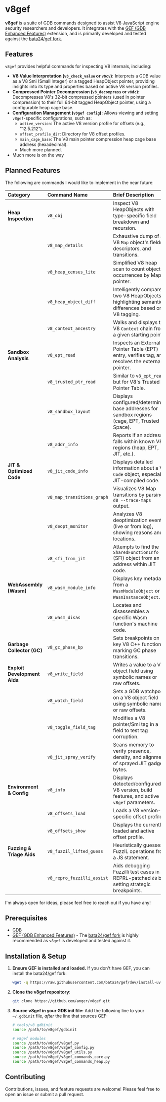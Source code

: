 # v8gef

**v8gef** is a suite of GDB commands designed to assist V8 JavaScript engine security researchers and developers. It integrates with the [GEF (GDB Enhanced Features)](https://github.com/hugsy/gef) extension, and is primarily developed and tested against the [bata24/gef fork](https://github.com/bata24/gef).

## Features

`v8gef` provides helpful commands for inspecting V8 internals, including:

*   **V8 Value Interpretation (`v8_check_value` or `v8cv`):** Interprets a GDB value as a V8 Smi (Small Integer) or a tagged HeapObject pointer, providing insights into its type and properties based on active V8 version profiles.
*   **Compressed Pointer Decompression (`v8_decompress` or `v8dc`):** Decompresses V8's 32-bit compressed pointers (used in pointer compression) to their full 64-bit tagged HeapObject pointer, using a configurable heap cage base.
*   **Configuration Management (`v8gef config`):** Allows viewing and setting `v8gef`-specific configurations, such as:
    *   `active_version`: The active V8 version profile for offsets (e.g., "12.5.212").
    *   `offset_profile_dir`: Directory for V8 offset profiles.
    *   `main_cage_base`: The V8 main pointer compression heap cage base address (hexadecimal).
    * Much more planned.
* Much more is on the way

## Planned Features

The following are commands I would like to implement in the near future:

| Category                      | Command Name                     | Brief Description                                                                                                |
| :---------------------------- | :------------------------------- | :--------------------------------------------------------------------------------------------------------------- |
| **Heap Inspection**         | `v8_obj`                         | Inspect V8 HeapObjects with type-specific field breakdown and recursion.                     |
|                               | `v8_map_details`                 | Exhaustive dump of a V8 `Map` object's fields, descriptors, and transitions.                                   |
|                               | `v8_heap_census_lite`            | Simplified V8 heap scan to count object occurrences by Map pointer.                                              |
|                               | `v8_heap_object_diff`            | Intelligently compares two V8 HeapObjects, highlighting semantic differences based on V8 tagging.              |
|                               | `v8_context_ancestry`            | Walks and displays the V8 `Context` chain from a given starting point.                                         |
| **Sandbox Analysis**          | `v8_ept_read`                    | Inspects an External Pointer Table (EPT) entry, verifies tag, and resolves the external pointer.                 |
|                               | `v8_trusted_ptr_read`            | Similar to `v8_ept_read` but for V8's Trusted Pointer Table.                                                   |
|                               | `v8_sandbox_layout`              | Displays configured/determined base addresses for sandbox regions (cage, EPT, Trusted Space).                  |
|                               | `v8_addr_info`                   | Reports if an address falls within known V8 regions (heap, EPT, JIT, etc.).                                    |
| **JIT & Optimized Code**    | `v8_jit_code_info`               | Displays detailed information about a V8 `Code` object, especially JIT-compiled code.                            |
|                               | `v8_map_transitions_graph`       | Visualizes V8 Map transitions by parsing `d8 --trace-maps` output.                                             |
|                               | `v8_deopt_monitor`               | Analyzes V8 deoptimization events (live or from log), showing reasons and locations.                           |
|                               | `v8_sfi_from_jit`                | Attempts to find the `SharedFunctionInfo` (SFI) object from an address within JIT code.                        |
| **WebAssembly (Wasm)**      | `v8_wasm_module_info`            | Displays key metadata from a `WasmModuleObject` or `WasmInstanceObject`.                                       |
|                               | `v8_wasm_disas`                  | Locates and disassembles a specific Wasm function's machine code.                                                |
| **Garbage Collector (GC)**    | `v8_gc_phase_bp`                 | Sets breakpoints on key V8 C++ functions marking GC phase transitions.                                           |
| **Exploit Development Aids**  | `v8_write_field`                 | Writes a value to a V8 object field using symbolic names or raw offsets.                                         |
|                               | `v8_watch_field`                 | Sets a GDB watchpoint on a V8 object field using symbolic names or raw offsets.                                  |
|                               | `v8_toggle_field_tag`            | Modifies a V8 pointer/Smi tag in a field to test tag corruption.                                                 |
|                               | `v8_jit_spray_verify`            | Scans memory to verify presence, density, and alignment of sprayed JIT gadget bytes.                             |
| **Environment & Config**    | `v8_info`                        | Displays detected/configured V8 version, build features, and active `v8gef` parameters.                        |
|                               | `v8_offsets_load`                | Loads a V8 version-specific offset profile.                                                                      |
|                               | `v8_offsets_show`                | Displays the currently loaded and active offset profile.                                                         |
| **Fuzzing & Triage Aids**   | `v8_fuzzil_lifted_guess`         | Heuristically guesses FuzzIL operations from a JS statement.                                                     |
|                               | `v8_repro_fuzzilli_assist`       | Aids debugging Fuzzilli test cases in a REPRL-patched `d8` by setting strategic breakpoints.                   |

I'm always open for ideas, please feel free to reach out if you have any!

## Prerequisites

*   [GDB](https://www.gnu.org/software/gdb/)
*   [GEF (GDB Enhanced Features)](https://github.com/hugsy/gef) - The [bata24/gef fork](https://github.com/bata24/gef) is highly recommended as `v8gef` is developed and tested against it.

## Installation & Setup

1.  **Ensure GEF is installed and loaded.**
    If you don't have GEF, you can install the bata24/gef fork:
    ```bash
    wget -q https://raw.githubusercontent.com/bata24/gef/dev/install-uv.sh -O- | sudo sh
    ```

2.  **Clone the v8gef repository:**
    ```bash
    git clone https://github.com/anger/v8gef.git
    ```

3.  **Source v8gef in your GDB init file:**
    Add the following line to your `~/.gdbinit` file, *after* the line that sources GEF:
    ```bash
    # tools/v8 gdbinit
    source /path/to/v8gef/gdbinit

    # v8gef modules
    source /path/to/v8gef/v8gef.py
    source /path/to/v8gef/v8gef_config.py
    source /path/to/v8gef/v8gef_utils.py
    source /path/to/v8gef/v8gef_commands_core.py
    source /path/to/v8gef/v8gef_commands_heap.py
    ```

## Contributing

Contributions, issues, and feature requests are welcome! Please feel free to open an issue or submit a pull request.